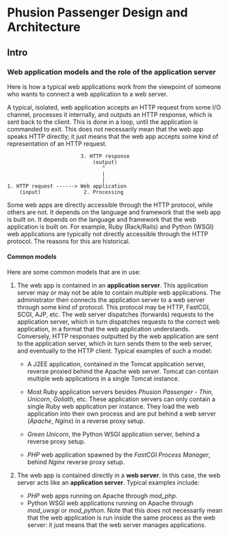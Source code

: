 # Phusion Passenger Design and Architecture

## Intro

### Web application models and the role of the application server

Here is how a typical web applications work from the viewpoint of someone who wants to connect a web application to a web server.

A typical, isolated, web application accepts an HTTP request from some I/O channel, processes it internally, and outputs an HTTP response, which is sent back to the client. This is done in a loop, until the application is commanded to exit. This does not necessarily mean that the web app speaks HTTP directly; it just means that the web app accepts some kind of representation of an HTTP request.

```
                        3. HTTP response
                            (output)
                               ^
                               |
                               |
1. HTTP request ------> Web application 
    (input)              2. Processing
```

Some web apps are directly accessible through the HTTP protocol, while others are not. It depends on the language and framework that the web app is built on. It depends on the language and framework that the web application is built on. For example, Ruby (Rack/Rails) and Python (WSGI) web applications are typically not directly accessible through the HTTP protocol. The reasons for this are historical.

#### Common models

Here are some common models that are in use:

1. The web app is contained in an **application server**. This application server may or  may not be able to contain multiple web applications. The administrator then connects the application server to a web server through some kind of protocol. This protocol may be HTTP, FastCGI, SCGI, AJP, etc. The web server dispatches (forwards) requests to the application server, which in turn dispatches requests to the correct web application, in a format that the web application understands.
   Conversely, HTTP responses outputted by the web application are sent to the application server, which in turn sends them to the web server, and eventually to the HTTP client.
Typical examples of such a model:
    - A J2EE application, contained in the Tomcat application server, reverse proxied behind the Apache web server. Tomcat can contain multiple web applications in a single Tomcat instance.

    - Most Ruby application servers besides _Phusion Passenger_ - _Thin_, _Unicorn_, _Goliath_, etc. These application servers can only contain a single Ruby web application per instance. They load the web application into their own process and are put behind a web server (_Apache_, _Nginx_) in a reverse proxy setup.

    - _Green Unicorn_, the Python WSGI application server, behind a reverse proxy setup.

    - _PHP_ web application spawned by the _FastCGI Process Manager_, behind _Nginx_ reverse proxy setup.

2. The web app is contained directly in a **web server**. In this case, the web server acts like an **application server**. Typical examples include:

    - _PHP_ web apps running on Apache through _mod_php_. 
    - Python WSGI web applications running on Apache through _mod_uwsgi_ or _mod_python_.
    Note that this does not necessarily mean that the web application is run inside the same process as the web server: it just means that the web server manages applications. 

